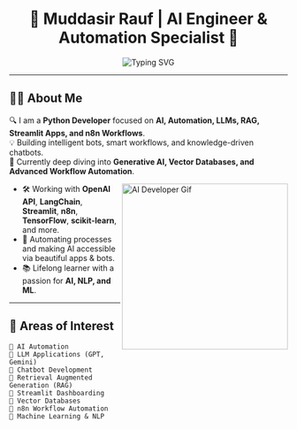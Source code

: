 <!-- Cyberpunk / Tech Themed GitHub Profile README -->

<h1 align="center">🚀 Muddasir Rauf | AI Engineer & Automation Specialist 🚀</h1>

<p align="center">
  <img src="https://readme-typing-svg.demolab.com?font=Fira+Code&size=30&pause=1000&color=00F7FF&center=true&vCenter=true&width=650&lines=AI+Engineer+%7C+Automation+Expert+%7C+LLMs+%7C+Streamlit+%7C+RAG+%7C+n8n+%7C+Bot+Developer" alt="Typing SVG" />
</p>

---

## 👨‍💻 About Me

🔍 I am a **Python Developer** focused on **AI, Automation, LLMs, RAG, Streamlit Apps, and n8n Workflows**.  
💡 Building intelligent bots, smart workflows, and knowledge-driven chatbots.  
🌱 Currently deep diving into **Generative AI, Vector Databases, and Advanced Workflow Automation**.

<img align="right" alt="AI Developer Gif" width="300" src="https://media.giphy.com/media/qgQUggAC3Pfv687qPC/giphy.gif" />

- 🛠️ Working with **OpenAI API**, **LangChain**, **Streamlit**, **n8n**, **TensorFlow**, **scikit-learn**, and more.
- 🚀 Automating processes and making AI accessible via beautiful apps & bots.
- 📚 Lifelong learner with a passion for **AI, NLP, and ML**.

---

## 🧠 Areas of Interest

```plaintext
🌟 AI Automation              🌟 LLM Applications (GPT, Gemini)
🌟 Chatbot Development        🌟 Retrieval Augmented Generation (RAG)
🌟 Streamlit Dashboarding     🌟 Vector Databases
🌟 n8n Workflow Automation    🌟 Machine Learning & NLP
